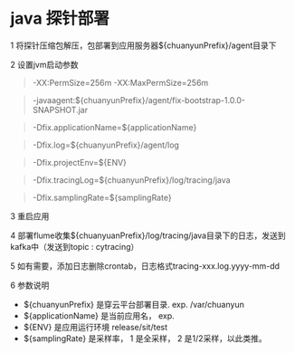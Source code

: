 # java 探针部署

1 将探针压缩包解压，包部署到应用服务器${chuanyunPrefix}/agent目录下

2 设置jvm启动参数

>-XX:PermSize=256m -XX:MaxPermSize=256m

>-javaagent:${chuanyunPrefix}/agent/fix-bootstrap-1.0.0-SNAPSHOT.jar  

>-Dfix.applicationName=${applicationName} 

>-Dfix.log=${chuanyunPrefix}/agent/log

>-Dfix.projectEnv=${ENV}

>-Dfix.tracingLog=${chuanyunPrefix}/log/tracing/java

>-Dfix.samplingRate=${samplingRate}

3 重启应用

4 部署flume收集${chuanyuanPrefix}/log/tracing/java目录下的日志，发送到kafka中（发送到topic : cytracing）

5 如有需要，添加日志删除crontab，日志格式tracing-xxx.log.yyyy-mm-dd

6 参数说明

- ${chuanyunPrefix} 是穿云平台部署目录. exp. /var/chuanyun
-  ${applicationName} 是当前应用名， exp.
-  ${ENV} 是应用运行环境   release/sit/test
-  ${samplingRate} 是采样率， 1 是全采样，  2 是1/2采样，以此类推。
